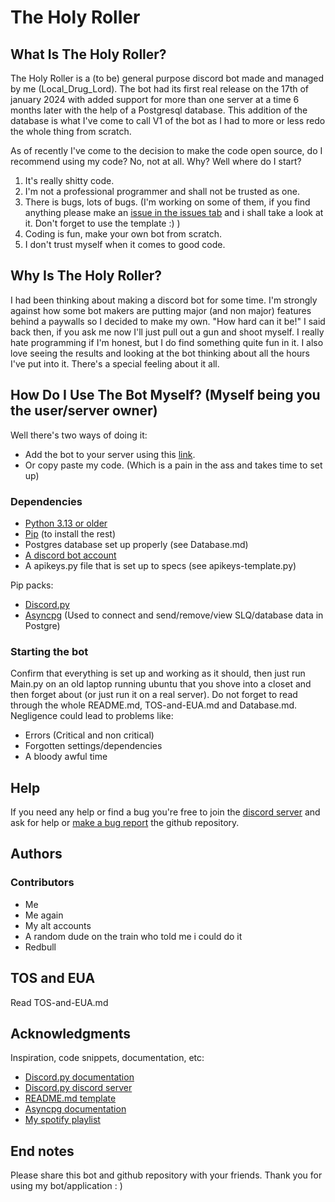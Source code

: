 # The Holy Roller

## What Is The Holy Roller?

The Holy Roller is a (to be) general purpose discord bot made and managed by me (Local_Drug_Lord). The bot had its first real release on the 17th of january 2024 with added support for more than one server at a time 6 months later with the help of a Postgresql database. This addition of the database is what I've come to call V1 of the bot as I had to more or less redo the whole thing from scratch.

As of recently I've come to the decision to make the code open source, do I recommend using my code? No, not at all. Why? Well where do I start?

1. It's really shitty code.
2. I'm not a professional programmer and shall not be trusted as one.
3. There is bugs, lots of bugs. (I'm working on some of them, if you find anything please make an [issue in the issues tab](https://github.com/Local-Drug-Lord/The-Holy-Roller-bot-V1/issues) and i shall take a look at it. Don't forget to use the template :) )
4. Coding is fun, make your own bot from scratch.
5. I don't trust myself when it comes to good code.

## Why Is The Holy Roller?

I had been thinking about making a discord bot for some time. I'm strongly against how some bot makers are putting major (and non major) features behind a paywalls so I decided to make my own. "How hard can it be!" I said back then, if you ask me now I'll just pull out a gun and shoot myself. I really hate programming if I'm honest, but I do find something quite fun in it. I also love seeing the results and looking at the bot thinking about all the hours I've put into it. There's a special feeling about it all.

## How Do I Use The Bot Myself? (Myself being you the user/server owner)

Well there's two ways of doing it:

- Add the bot to your server using this [link](https://discord.com/oauth2/authorize?client_id=1197233793640177726).
- Or copy paste my code. (Which is a pain in the ass and takes time to set up)

### Dependencies

- [Python 3.13 or older](https://www.python.org/downloads/)
- [Pip](https://pip.pypa.io/en/stable/installation/) (to install the rest)
- Postgres database set up properly (see Database.md)
- [A discord bot account](https://discord.com/developers)
- A apikeys.py file that is set up to specs (see apikeys-template.py)

Pip packs:

- [Discord.py](https://discordpy.readthedocs.io/en/stable/intro.html)
- [Asyncpg](https://pypi.org/project/asyncpg/) (Used to connect and send/remove/view SLQ/database data in Postgre)

### Starting the bot

Confirm that everything is set up and working as it should, then just run Main.py on an old laptop running ubuntu that you shove into a closet and then forget about (or just run it on a real server).
Do not forget to read through the whole README.md, TOS-and-EUA.md and Database.md. Negligence could lead to problems like:

- Errors (Critical and non critical)
- Forgotten settings/dependencies
- A bloody awful time

## Help

If you need any help or find a bug you're free to join the [discord server](https://discord.gg/bXxFh72JNb) and ask for help or [make a bug report](https://github.com/Local-Drug-Lord/The-Holy-Roller-bot-V1/issues) the github repository.

## Authors

### Contributors

- Me
- Me again
- My alt accounts
- A random dude on the train who told me i could do it
- Redbull

## TOS and EUA

Read TOS-and-EUA.md

## Acknowledgments

Inspiration, code snippets, documentation, etc:

- [Discord.py documentation](https://discordpy.readthedocs.io/en/stable/index.html)
- [Discord.py discord server](https://discord.com/invite/r3sSKJJ)
- [README.md template](https://gist.github.com/DomPizzie/7a5ff55ffa9081f2de27c315f5018afc)
- [Asyncpg documentation](https://magicstack.github.io/asyncpg/current/)
- [My spotify playlist](https://open.spotify.com/playlist/4ucmV3XcBeyBmecSm0WXCT?si=ec23a89b06944007)

## End notes

Please share this bot and github repository with your friends.
Thank you for using my bot/application : )
